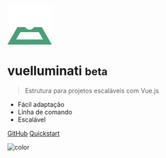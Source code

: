 <!-- _coverpage.md -->

<style>
  .cover {
    color: #fff;
  }
  .cover .anchor span {
    color: #fff;
  }
</style>

<img src="./_media/logo.svg" width="100"/>

# vuelluminati <small>beta</small>

> Estrutura para projetos escaláveis com Vue.js

* Fácil adaptação
* Linha de comando
* Escalável

[GitHub](https://github.com/danielbonifacio/vuelluminati/)
[Quickstart](#iniciando)

![color](#2c3e50)
